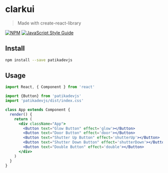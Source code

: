 # clarkui

> Made with create-react-library

[![NPM](https://img.shields.io/npm/v/clarkui.svg)](https://www.npmjs.com/package/clarkui) [![JavaScript Style Guide](https://img.shields.io/badge/code_style-standard-brightgreen.svg)](https://standardjs.com)

## Install

```bash
npm install --save patikadevjs
```

## Usage

```jsx
import React, { Component } from 'react'

import {Button} from 'patikadevjs'
import 'patikadevjs/dist/index.css'

class App extends Component {
  render() {
    return (
      <div className="App">
        <Button text="Glow Button" effect='glow'></Button>
        <Button text="Door Button" effect='door'></Button>
        <Button text="Shutter Up Button" effect='shutterUp'></Button>
        <Button text="Shutter Down Button" effect='shutterDown'></Button>
        <Button text="Double Button" effect='double'></Button>
      </div>
    ) 
  }
}
```


